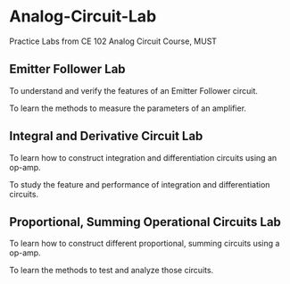 # Analog-Circuit-Lab

Practice Labs from CE 102 Analog Circuit Course, MUST

## Emitter Follower Lab

To understand and verify the features of an Emitter Follower circuit.

To learn the methods to measure the parameters of an amplifier.

## Integral and Derivative Circuit Lab

To learn how to construct integration and differentiation circuits using an op-amp.

To study the feature and performance of integration and differentiation circuits.

## Proportional, Summing Operational Circuits Lab

To learn how to construct different proportional, summing circuits using a op-amp.

To learn the methods to test and analyze those circuits.


